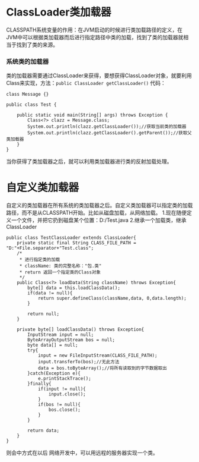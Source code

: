 # ClassLoader类加载器
CLASSPATH系统变量的作用：在JVM启动的时候进行类加载路径的定义，在JVM中可以根据类加载器而后进行指定路径中类的加载，找到了类的加载器就相当于找到了类的来源。

### 系统类的加载器
类的加载器需要通过ClassLoader来获得，要想获得ClassLoader对象，就要利用Class来实现，方法：`public ClassLoader getClassLoader()`
代码：

```
class Message {}

public class Test {
	
	public static void main(String[] args) throws Exception {
		Class<?> clazz = Message.class;
		System.out.println(clazz.getClassLoader());//获取当前类的加载器
		System.out.println(clazz.getClassLoader().getParent());//获取父类加载器
	}
}
```
当你获得了类加载器之后，就可以利用类加载器进行类的反射加载处理。

# 自定义类加载器
自定义的类加载器在所有系统的类加载器之后。自定义类加载器可以指定类的加载路径，而不是从CLASSPATH开始。比如从磁盘加载，从网络加载。
1.现在随便定义一个文件，并把它扔到磁盘某个位置：D:/Test.java
2.继承一个加载类，继承ClassLoader


```
public class TestClassLoader extends ClassLoader{
	private static final String CLASS_FILE_PATH = "D:"+File.separator+"Test.class";
	/*
	 * 进行指定类的加载
	 * className: 类的完整名称："包.类"
	 * return 返回一个指定类的Class对象
	 */
	public Class<?> loadData(String className) throws Exception{
		byte[] data = this.loadClassData();
		if(data != null){
			return super.defineClass(className,data, 0,data.length);
		}
		
		return null;
	}
	
	private byte[] loadClassData() throws Exception{
		InputStream input = null;
		ByteArrayOutputStream bos = null;
		byte data[] = null;
		try{
			input = new FileInputStream(CLASS_FILE_PATH);
			input.transferTo(bos);//无此方法
			data = bos.toByteArray();//将所有读取到的字节数据取出
		}catch(Exception e){
			e.printStackTrace();
		}finally{
			if(input != null){
				input.close();
			}
			if(bos != null){
				bos.close();
			}
		}
		
		return data;
	}
}
```
则会中方式在以后 网络开发中，可以用远程的服务器实现一个类。
